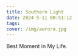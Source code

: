 ```yaml
---
title: Southern Light
date: 2024-5-11 00:51:12
tags:
cover: /img/aurora.jpg
---
```


Best Moment in My Life.